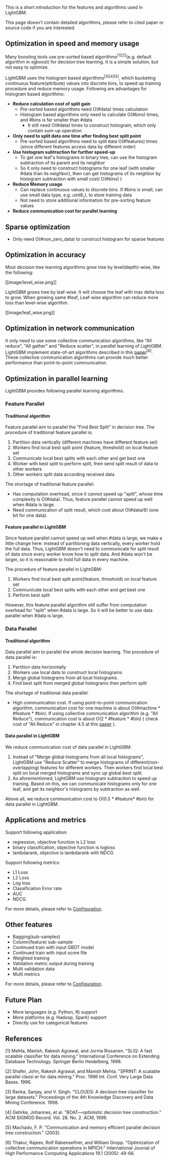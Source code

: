 This is a short introduction for the features and algorithms used in LightGBM. 

This page doesn't contain detailed algorithms, please refer to cited paper or source code if you are interested.

## Optimization in speed and memory usage

Many boosting tools use pre-sorted based algorithms<sup>[1][2]</sup>(e.g. default algorithm in xgboost) for decision tree learning. It is a simple solution, but not easy to optimize.

LightGBM uses the histogram based algorithms<sup>[3][4][5]</sup>, which bucketing continuous feature(attribute) values into discrete bins, to speed up training procedure and reduce memory usage. Following are advantages for histogram based algorithms:

* **Reduce calculation cost of split gain**
    * Pre-sorted based algorithms need O(#data) times calculation
    * Histogram based algorithms only need to calculate O(#bins) times, and #bins is far smaller than #data
        * It still need O(#data) times to construct histogram, which only contain sum-up operation
* **Only need to split data one time after finding best split point**
    * Pre-sorted based algorithms need to split data O(#features) times (since different features access data by different order)
* **Use histogram subtraction for further speed-up**
    * To get one leaf's histograms in binary tree, can use the histogram subtraction of its parent and its neighbor 
    * So it only need to construct histograms for one leaf (with smaller #data than its neighbor), then can get histograms of its neighbor by histogram subtraction with small cost( O(#bins) )
* **Reduce Memory usage**
    * Can replace continuous values to discrete bins. If #bins is small, can use small data type, e.g. uint8_t, to store training data
    * Not need to store additional information for pre-sorting feature values
* **Reduce communication cost for parallel learning**

## Sparse optimization
  * Only need O(#non_zero_data) to construct histogram for sparse features

## Optimization in accuracy

Most decision tree learning algorithms grow tree by level(depth)-wise, like the following:

[[image/level_wise.png]]

LightGBM grows tree by leaf-wise. It will choose the leaf with max delta loss to grow. 
When growing same #leaf, Leaf-wise algorithm can reduce more loss than level-wise algorithm.

[[image/leaf_wise.png]]

## Optimization in network communication

It only need to use some collective communication algorithms, like "All reduce", "All gather" and "Reduce scatter", in parallel learning of LightGBM. LightGBM implement state-of-art algorithms described in this [paper](http://wwwi10.lrr.in.tum.de/~gerndt/home/Teaching/HPCSeminar/mpich_multi_coll.pdf)<sup>[6]</sup>. These collective communication algorithms can provide much better performance than point-to-point communication.

## Optimization in parallel learning

LightGBM provides following parallel learning algorithms. 

### Feature Parallel

#### Traditional algorithm
Feature parallel aim to parallel the "Find Best Split" in decision tree. The procedure of traditional feature parallel is:

1. Partition data vertically (different machines have different feature set)
2. Workers find local best split point {feature, threshold} on local feature set
3. Communicate local best splits with each other and get best one
4. Worker with best split to perform split, then send split result of data to other workers
5. Other workers split data according received data

The shortage of traditional feature parallel:

* Has computation overhead, since it cannot speed up "split", whose time complexity is O(#data). Thus, feature parallel cannot speed up well when #data is large.
* Need communication of split result, which cost about O(#data/8) (one bit for one data). 

#### Feature parallel in LightGBM

Since feature parallel cannot speed up well when #data is large, we make a little change here: instead of partitioning data vertically, every worker hold the full data. Thus, LightGBM doesn't need to communicate for split result of data since every worker know how to split data. And #data won't be larger, so it is reasonable to hold full data in every machine.

The procedure of feature parallel in LightGBM:

1. Workers find local best split point{feature, threshold} on local feature set
2. Communicate local best splits with each other and get best one
3. Perform best split

However, this feature parallel algorithm still suffer from computation overhead for "split" when #data is large. So it will be better to use data parallel when #data is large.

### Data Parallel

#### Traditional algorithm
Data parallel aim to parallel the whole decision learning. The procedure of data parallel is:

1. Partition data horizontally 
2. Workers use local data to construct local histograms 
3. Merge global histograms from all local histograms.
4. Find best split from merged global histograms then perform split

The shortage of traditional data parallel:

* High communication cost. If using point-to-point communication algorithm, communication cost for one machine is about O(#machine * #feature * #bin). If using collective communication algorithm (e.g. "All Reduce"), communication cost is about O(2 * #feature * #bin) ( check cost of "All Reduce" in chapter 4.5 at this [paper](http://wwwi10.lrr.in.tum.de/~gerndt/home/Teaching/HPCSeminar/mpich_multi_coll.pdf) ).

#### Data parallel in LightGBM

We reduce communication cost of data parallel in LightGBM:

1. Instead of "Merge global histograms from all local histograms", LightGBM use "Reduce Scatter" to merge histograms of different(non-overlapping) features for different workers. Then workers find local best split on local merged histograms and sync up global best split. 
2. As aforementioned, LightGBM use histogram subtraction to speed up training. Based on this, we can communicate histograms only for one leaf, and get its neighbor's histograms by subtraction as well.

Above all, we reduce communication cost to O(0.5 * #feature* #bin) for data parallel in LightGBM.



## Applications and metrics

Support following application:

* regression, objective function is L2 loss
* binary classification, objective function is logloss
* lambdarank, objective is lambdarank with NDCG

Support following metrics:

* L1 Loss
* L2 Loss
* Log loss
* Classification Error rate
* AUC
* NDCG

For more details, please refer to [Configuration](https://github.com/Microsoft/LightGBM/wiki/Configuration).

## Other features

* Bagging(sub-samples)
* Column(feature) sub-sample
* Continued train with input GBDT model
* Continued train with input score file
* Weighted training
* Validation metric output during training
* Multi validation data
* Multi metrics

For more details, please refer to [Configuration](https://github.com/Microsoft/LightGBM/wiki/Configuration).

## Future Plan

* More languages (e.g. Python, R) support
* More platforms (e.g. Hadoop, Spark) support
* Directly use for categorical features

## References
[1] Mehta, Manish, Rakesh Agrawal, and Jorma Rissanen. "SLIQ: A fast scalable classifier for data mining." International Conference on Extending Database Technology. Springer Berlin Heidelberg, 1996.

[2] Shafer, John, Rakesh Agrawal, and Manish Mehta. "SPRINT: A scalable parallel classi er for data mining." Proc. 1996 Int. Conf. Very Large Data Bases. 1996.

[3] Ranka, Sanjay, and V. Singh. "CLOUDS: A decision tree classifier for large datasets." Proceedings of the 4th Knowledge Discovery and Data Mining Conference. 1998.

[4] Gehrke, Johannes, et al. "BOAT—optimistic decision tree construction." ACM SIGMOD Record. Vol. 28. No. 2. ACM, 1999.

[5] Machado, F. P. "Communication and memory efficient parallel decision tree construction." (2003).

[6] Thakur, Rajeev, Rolf Rabenseifner, and William Gropp. "Optimization of collective communication operations in MPICH." International Journal of High Performance Computing Applications 19.1 (2005): 49-66.
